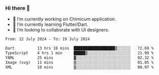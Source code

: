 ### Hi there 👋

<!--
**devcat37/devcat37** is a ✨ _special_ ✨ repository because its `README.md` (this file) appears on your GitHub profile.-->


- 🔭 I’m currently working on Chimicum application.
- 🌱 I’m currently learning Flutter/Dart.
- 👯 I’m looking to collaborate with UI designers.
<!-- - 🤔 I’m looking for help with ... -->

<!--START_SECTION:waka-->

```txt
From: 12 July 2024 - To: 19 July 2024

Dart          13 hrs 18 mins  ██████████████████▒░░░░░░   72.69 %
TypeScript    4 hrs 1 min     █████▒░░░░░░░░░░░░░░░░░░░   21.99 %
YAML          25 mins         ▓░░░░░░░░░░░░░░░░░░░░░░░░   02.32 %
Image (svg)   11 mins         ▒░░░░░░░░░░░░░░░░░░░░░░░░   01.05 %
XML           10 mins         ▒░░░░░░░░░░░░░░░░░░░░░░░░   00.97 %
```

<!--END_SECTION:waka-->
